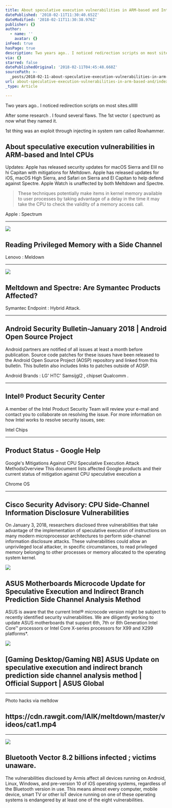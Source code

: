 ```yaml
---
title: About speculative execution vulnerabilities in ARM-based and Intel CPUs
datePublished: '2018-02-11T11:30:40.652Z'
dateModified: '2018-02-11T11:30:38.976Z'
publisher: {}
author:
  - name: ''
    avatar: {}
inFeed: true
hasPage: true
description: Two years ago.. I noticed redirection scripts on most sites.sllllll
via: {}
starred: false
datePublishedOriginal: '2018-02-11T04:45:48.668Z'
sourcePath: >-
  _posts/2018-02-11-about-speculative-execution-vulnerabilities-in-arm-based-and.md
url: about-speculative-execution-vulnerabilities-in-arm-based-and/index.html
_type: Article

---
```

Two years ago.. I noticed redirection scripts on most sites.sllllll

After some research . I found several flaws. The 1st vector ( spectrum) as now what they named it.

1st thing was an exploit through injecting in system ram called Rowhammer.

<article style=""><h1>About speculative execution vulnerabilities in ARM-based and Intel CPUs</h1><p>Updates: Apple has released security updates for macOS Sierra and EliI no hi Capitan with mitigations for Meltdown. Apple has released updates for iOS, macOS High Sierra, and Safari on Sierra and El Capitan to help defend against Spectre. Apple Watch is unaffected by both Meltdown and Spectre.</p></article>

> These techniques potentially make items in kernel memory available to user processes by taking advantage of a delay in the time it may take the CPU to check the validity of a memory access call.

Apple : Spectrum

---

<article style=""><img src="https://s3-us-west-2.amazonaws.com/the-grid-img/p/66a86e4b16b32d42128149d718fdeef639d81fc0.png" /><h1>Reading Privileged Memory with a Side Channel</h1></article>

Lenovo : Meldown

---

<article style=""><img src="https://s3-us-west-2.amazonaws.com/the-grid-img/p/8081ba2702c187847e563286e46c644f88ca1799.png" /><h1>Meltdown and Spectre: Are Symantec Products Affected?</h1></article>

Symantec Endpoint : Hybrid Attack.

---

<article style=""><h1>Android Security Bulletin-January 2018 | Android Open Source Project</h1><p>Android partners are notified of all issues at least a month before publication. Source code patches for these issues have been released to the Android Open Source Project (AOSP) repository and linked from this bulletin. This bulletin also includes links to patches outside of AOSP.</p></article>

Android Brands : LG' HTC' Samsijgl2 , chipset Qualcomm .

---

<article style=""><h1>Intel® Product Security Center</h1><p>A member of the Intel Product Security Team will review your e-mail and contact you to collaborate on resolving the issue. For more information on how Intel works to resolve security issues, see:</p></article>

Intel Chips

---

<article style=""><h1>Product Status - Google Help</h1><p>Google's Mitigations Against CPU Speculative Execution Attack MethodsOverview This document lists affected Google products and their current status of mitigation against CPU speculative execution a</p></article>

Chrome OS

---

<article style=""><h1>Cisco Security Advisory: CPU Side-Channel Information Disclosure Vulnerabilities</h1><p>On January 3, 2018, researchers disclosed three vulnerabilities that take advantage of the implementation of speculative execution of instructions on many modern microprocessor architectures to perform side-channel information disclosure attacks. These vulnerabilities could allow an unprivileged local attacker, in specific circumstances, to read privileged memory belonging to other processes or memory allocated to the operating system kernel.</p></article>

<article style=""><img src="https://s3-us-west-2.amazonaws.com/the-grid-img/p/d97a719776af65ef0e3de7b2228b593e35d4443f.png" /><h1>ASUS Motherboards Microcode Update for Speculative Execution and Indirect Branch Prediction Side Channel Analysis Method</h1><p>ASUS is aware that the current Intel® microcode version might be subject to recently identified security vulnerabilities. We are diligently working to update ASUS motherboards that support 6th, 7th or 8th Generation Intel Core™ processors or Intel Core X-series processors for X99 and X299 platforms*.</p></article>

<article style=""><img src="https://s3-us-west-2.amazonaws.com/the-grid-img/p/006fb858390d28f23c5851c3b71e9c5fa5a5ff6e.jpg" /><h1>[Gaming Desktop/Gaming NB] ASUS Update on speculative execution and indirect branch prediction side channel analysis method | Official Support | ASUS Global</h1></article>

---

Photo hacks via meltdow

<article style=""><h1>https://cdn.rawgit.com/IAIK/meltdown/master/videos/cat1.mp4</h1></article>

---

<article style=""><img src="https://s3-us-west-2.amazonaws.com/the-grid-img/p/fd4aba76199e398cec7d8b05861b550aff4d7831.jpg" /><h1>Bluetooth Vector 8.2 billions infected ; victims unaware.</h1><p>The vulnerabilities disclosed by Armis affect all devices running on Android, Linux, Windows, and pre-version 10 of iOS operating systems, regardless of the Bluetooth version in use. This means almost every computer, mobile device, smart TV or other IoT device running on one of these operating systems is endangered by at least one of the eight vulnerabilities.</p></article>